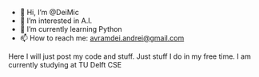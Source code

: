 - 👋 Hi, I’m @DeiMic
- 👀 I’m interested in A.I.
- 🌱 I’m currently learning Python
- 📫 How to reach me: avramdei.andrei@gmail.com

Here I will just post my code and stuff. Just stuff I do in my free time. I am currently studying at TU Delft CSE
